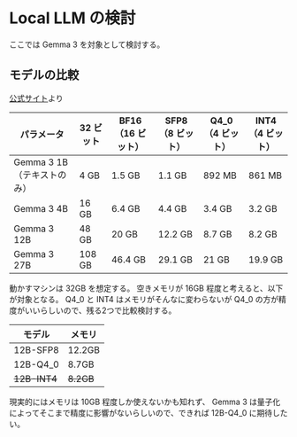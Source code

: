 # Local LLM の検討

ここでは Gemma 3 を対象として検討する。

## モデルの比較

[公式サイト](https://ai.google.dev/gemma/docs/core?hl=ja#sizes)より

| パラメータ | 32 ビット | BF16（16 ビット） | SFP8（8 ビット） | Q4_0（4 ビット） | INT4（4 ビット） |
| --- | --- | --- | --- | --- | --- |
| Gemma 3 1B（テキストのみ） | 4 GB | 1.5 GB | 1.1 GB | 892 MB | 861 MB |
| Gemma 3 4B | 16 GB | 6.4 GB | 4.4 GB | 3.4 GB | 3.2 GB |
| Gemma 3 12B | 48 GB | 20 GB | 12.2 GB | 8.7 GB | 8.2 GB |
| Gemma 3 27B | 108 GB | 46.4 GB | 29.1 GB | 21 GB | 19.9 GB |

動かすマシンは 32GB を想定する。
空きメモリが 16GB 程度と考えると、以下が対象となる。
Q4_0 と INT4 はメモリがそんなに変わらないが Q4_0 の方が精度がいいらしいので、残る2つで比較検討する。

| モデル | メモリ |
| --- | --- |
| 12B-SFP8 | 12.2GB |
| 12B-Q4_0 | 8.7GB |
| ~~12B-INT4~~ | ~~8.2GB~~ |

現実的にはメモリは 10GB 程度しか使えないかも知れず、
Gemma 3 は量子化によってそこまで精度に影響がないらしいので、できれば 12B-Q4_0 に期待したい。
